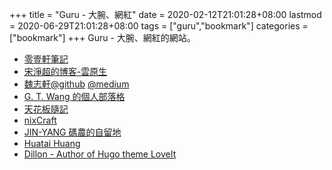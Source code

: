 +++
title = "Guru - 大腕、網紅"
date = 2020-02-12T21:01:28+08:00
lastmod = 2020-06-29T21:01:28+08:00
tags = ["guru","bookmark"]
categories = ["bookmark"]
+++
Guru - 大腕、網紅的網站。
<!--more-->
- [零壹軒筆記](https://note.qidong.name/)
- [宋淨超的博客-雲原生](https://jimmysong.io/)
- [魏志軒@github](https://chswei.github.io/)  [@medium](https://medium.com/@chs_wei)
- [G. T. Wang 的個人部落格](https://blog.gtwang.org/)
- [天花板隨記](https://atceiling.blogspot.com/)
- [nixCraft](https://www.cyberciti.biz/)
- [JIN-YANG 碼農的自留地](https://jin-yang.github.io/)
- [Huatai Huang](https://github.com/huataihuang)
- [Dillon - Author of Hugo theme LoveIt](https://github.com/dillonzq)
